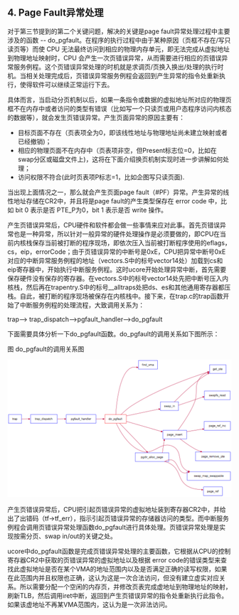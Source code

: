 
## 4. Page Fault异常处理

对于第三节提到的第二个关键问题，解决的关键是page fault异常处理过程中主要涉及的函数 -- do\_pgfault。在程序的执行过程中由于某种原因（页框不存在/写只读页等）而使 CPU 无法最终访问到相应的物理内存单元，即无法完成从虚拟地址到物理地址映射时，CPU 会产生一次页错误异常，从而需要进行相应的页错误异常服务例程。这个页错误异常处理的时机就是求调页/页换入换出/处理的执行时机。当相关处理完成后，页错误异常服务例程会返回到产生异常的指令处重新执行，使得软件可以继续正常运行下去。

具体而言，当启动分页机制以后，如果一条指令或数据的虚拟地址所对应的物理页框不在内存中或者访问的类型有错误（比如写一个只读页或用户态程序访问内核态的数据等），就会发生页错误异常。产生页面异常的原因主要有：

*  目标页面不存在（页表项全为0，即该线性地址与物理地址尚未建立映射或者已经撤销)；
*  相应的物理页面不在内存中（页表项非空，但Present标志位=0，比如在swap分区或磁盘文件上)，这将在下面介绍换页机制实现时进一步讲解如何处理；
*  访问权限不符合(此时页表项P标志=1，比如企图写只读页面).

当出现上面情况之一，那么就会产生页面page fault（\#PF）异常。产生异常的线性地址存储在CR2中，并且将是page fault的产生类型保存在 error code 中，比如 bit 0 表示是否 PTE\_P为0，bit 1 表示是否 write 操作。

产生页错误异常后，CPU硬件和软件都会做一些事情来应对此事。首先页错误异常也是一种异常，所以针对一般异常的硬件处理操作是必须要做的，即CPU在当前内核栈保存当前被打断的程序现场，即依次压入当前被打断程序使用的eflags，cs，eip，errorCode；由于页错误异常的中断号是0xE，CPU把异常中断号0xE对应的中断异常服务例程的地址（vectors.S中的标号vector14处）加载到cs和eip寄存器中，开始执行中断服务例程。这时ucore开始处理异常中断，首先需要保存硬件没有保存的寄存器。在vectors.S中的标号vector14处先把中断号压入内核栈，然后再在trapentry.S中的标号\_\_alltraps处把ds、es和其他通用寄存器都压栈。自此，被打断的程序现场被保存在内核栈中。接下来，在trap.c的trap函数开始了中断服务例程的处理流程，大致调用关系为：

trap--\> trap\_dispatch--\>pgfault\_handler--\>do\_pgfault

下面需要具体分析一下do\_pgfault函数。do\_pgfault的调用关系如下图所示：

图 do\_pgfault的调用关系图

![image](../lab3_figs/image002.png)

产生页错误异常后，CPU把引起页错误异常的虚拟地址装到寄存器CR2中，并给出了出错码（tf-\>tf\_err），指示引起页错误异常的存储器访问的类型。而中断服务例程会调用页错误异常处理函数do\_pgfault进行具体处理。页错误异常处理是实现按需分页、swap in/out的关键之处。

ucore中do\_pgfault函数是完成页错误异常处理的主要函数，它根据从CPU的控制寄存器CR2中获取的页错误异常的虚拟地址以及根据
error
code的错误类型来查找此虚拟地址是否在某个VMA的地址范围内以及是否满足正确的读写权限，如果在此范围内并且权限也正确，这认为这是一次合法访问，但没有建立虚实对应关系。所以需要分配一个空闲的内存页，并修改页表完成虚地址到物理地址的映射，刷新TLB，然后调用iret中断，返回到产生页错误异常的指令处重新执行此指令。如果该虚地址不再某VMA范围内，这认为是一次非法访问。
